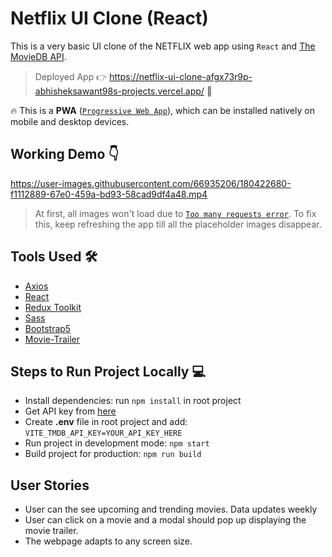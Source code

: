 # Netflix UI Clone (React)

This is a very basic UI clone of the NETFLIX web app using `React` and [The MovieDB API](https://www.themoviedb.org/documentation/api). 

> Deployed App 👉 <https://netflix-ui-clone-afgx73r9p-abhisheksawant98s-projects.vercel.app/> 🚀

🔥 This is a **PWA** ([`Progressive Web App`](https://medium.com/swlh/converting-existing-react-app-to-pwa-3c7e4e773db3)), which can be installed natively on mobile and desktop devices.

## Working Demo 👇

https://user-images.githubusercontent.com/66935206/180422680-f1112889-67e0-459a-bd93-58cad9df4a48.mp4
> At first, all images won't load due to [`Too many requests error`](https://developer.mozilla.org/en-US/docs/Web/HTTP/Status/429). To fix this, keep refreshing the app till all the placeholder images disappear.

## Tools Used 🛠️

- [Axios](https://www.npmjs.com/package/axios)
- [React](https://reactjs.org/) 
- [Redux Toolkit](https://redux.js.org/tutorials/quick-start)
- [Sass](https://sass-lang.com/) 
- [Bootstrap5](https://getbootstrap.com/)
- [Movie-Trailer](https://www.npmjs.com/package/movie-trailer) 

## Steps to Run Project Locally 💻

- Install dependencies: run `npm install` in root project
- Get API key from [here](https://www.themoviedb.org/documentation/api)
- Create **.env** file in root project and add: `VITE_TMDB_API_KEY=YOUR_API_KEY_HERE`
- Run project in development mode: `npm start`
- Build project for production: `npm run build`

## User Stories

- User can the see upcoming and trending movies. Data updates weekly
- User can click on a movie and a modal should pop up displaying the movie trailer.
- The webpage adapts to any screen size.

